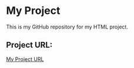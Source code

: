 # My Project

This is my GitHub repository for my HTML project.

## Project URL:
[My Project URL](http://127.0.0.1:5500/index.html)
